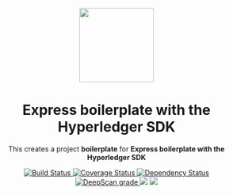 <p align="center">
  <img src="./logo.png" width="150px" /> 
</p>

<h1 align="center">Express boilerplate with the Hyperledger SDK</h1>

<p align="center">
  This creates a project <strong>boilerplate</strong> for <strong>Express boilerplate with the Hyperledger SDK</strong>
</p>

<p align="center">
  <a href='https://travis-ci.org/DalderupMaurice/express-hlf-example'>
    <img src='https://travis-ci.org/DalderupMaurice/express-hlf-example.svg?branch=master' alt='Build Status' />
  </a>
  
  <a href='https://coveralls.io/github/DalderupMaurice/express-hlf-example?branch=master'>
    <img src='https://coveralls.io/repos/github/DalderupMaurice/express-hlf-example/badge.svg?branch=master' alt='Coverage Status' />
  </a>
  
  <a href='https://gemnasium.com/github.com/DalderupMaurice/express-hlf-example'>
    <img src="https://gemnasium.com/badges/github.com/DalderupMaurice/express-hlf-example.svg" alt="Dependency Status" />
  </a>

  <a href="https://deepscan.io/dashboard#view=project&pid=2258&bid=12753">
    <img src="https://deepscan.io/api/projects/2258/branches/12753/badge/grade.svg" alt="DeepScan grade">
  </a>

  <img src='https://bettercodehub.com/edge/badge/DalderupMaurice/express-hlf-example?branch=master'>
  
  <a href='https://github.com/prettier/prettier'>
    <img src='https://img.shields.io/badge/code_style-prettier-ff69b4.svg?style=flat'>
  </a>
</p>

